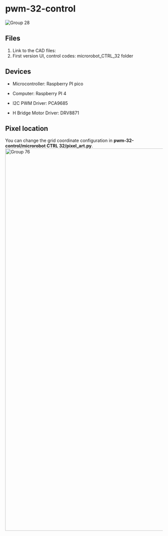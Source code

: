 # pwm-32-control
![Group 28](https://github.com/user-attachments/assets/ec1fcf8b-f0f1-42f7-b4fd-9b77117fff93)
## Files
1. Link to the CAD files: 
2. First version UI, control codes: microrobot_CTRL_32 folder

## Devices

- Microcontroller: Raspberry PI pico

- Computer: Raspberry PI 4

- I2C PWM Driver: PCA9685

- H Bridge Motor Driver: DRV8871


## Pixel location
You can change the grid coordinate configuration in **pwm-32-control/microrobot CTRL 32/pixel_art.py**.
<img width="2813" height="1220" alt="Group 76" src="https://github.com/user-attachments/assets/8c616978-dda8-4f87-a809-ac120f57b8f1" />
